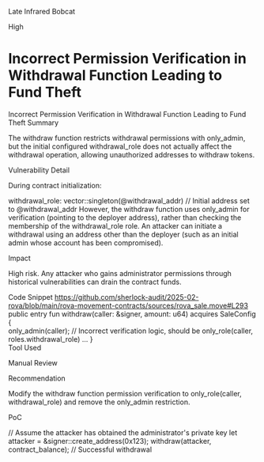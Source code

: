 Late Infrared Bobcat

High

# Incorrect Permission Verification in Withdrawal Function Leading to Fund Theft

Incorrect Permission Verification in Withdrawal Function Leading to Fund Theft
Summary

The withdraw function restricts withdrawal permissions with only_admin, but the initial configured withdrawal_role does not actually affect the withdrawal operation, allowing unauthorized addresses to withdraw tokens.

Vulnerability Detail

During contract initialization:

<MOVE>
withdrawal_role: vector::singleton(@withdrawal_addr) // Initial address set to @withdrawal_addr
However, the withdraw function uses only_admin for verification (pointing to the deployer address), rather than checking the membership of the withdrawal_role role. An attacker can initiate a withdrawal using an address other than the deployer (such as an initial admin whose account has been compromised).

Impact

High risk. Any attacker who gains administrator permissions through historical vulnerabilities can drain the contract funds.

Code Snippet
https://github.com/sherlock-audit/2025-02-rova/blob/main/rova-movement-contracts/sources/rova_sale.move#L293
<MOVE>
public entry fun withdraw(caller: &signer, amount: u64) acquires SaleConfig {        
    only_admin(caller); // Incorrect verification logic, should be only_role(caller, roles.withdrawal_role)
    ...
}  
Tool Used

Manual Review

Recommendation

Modify the withdraw function permission verification to only_role(caller, withdrawal_role) and remove the only_admin restriction.

PoC

<MOVE>
// Assume the attacker has obtained the administrator's private key
let attacker = &signer::create_address(0x123);
withdraw(attacker, contract_balance); // Successful withdrawal
</translate_input>